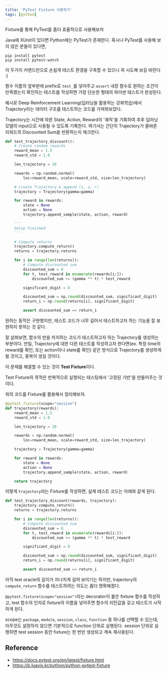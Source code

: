 ```yaml
---
title: 'PyTest Fixture 사용하기'
tags: [python]
---
```


Fixture를 통해 PyTest를 좀더 효율적으로 사용해보자

<!--more-->

Java에 XUnit이 있다면 Python에는 PyTest가 존재한다. 혹시나 PyTest를 사용해 보지 않은 분들이 있다면,

```
pip install pytest
pip install pytest-watch
```

이 두가지 커맨드만으로 손쉽게 테스트 환경을 구축할 수 있으니 꼭 시도해 보길 바란다 :)

함수 이름의 앞부분에 prefix로 `test_`를 넣어주고 `assert` 내장 함수로 원하는 조건이 만족했는지 확인하는 테스트를 작성하면 가장 단순한 형태의 파이썬 테스트가 완성된다.

예시로 Deep Reinforcement Learning(딥러닝을 활용하는 강화학습)에서 Trajectory라는 데이터 구조를 테스트하는 코드를 가져와보았다.

Trajectory는 시간에 따른 State, Action, Reward의 '궤적'을 기록하여 추후 딥러닝 모델의 input으로 사용될 수 있도록 기록한다. 여기서는 간단히 Trajectory가 올바른 리워드의 Discounted Sum을 반환하는지 체크한다.

```python
def test_trajectory_discount():
    # Create random rewards
    reward_mean = 1.5
    reward_std = 1.0

    len_trajectory = 20

    rewards = np.random.normal(
        loc=reward_mean, scale=reward_std, size=len_trajectory)

    # create Trajectory & append (s, a, r)
    trajectory = Trajectory(gamma=gamma)

    for reward in rewards:
        state = None
        action = None
        trajectory.append_sample(state, action, reward)

    '''
    Setup Finished
    '''

    # Compute returns
    trajectory.compute_return()
    returns = trajectory.returns

    for i in range(len(returns)):
        # Compute discounted sum
        discounted_sum = 0
        for t, test_reward in enumerate(rewards[i:]):
            discounted_sum += (gamma ** t) * test_reward

        significant_digit = 8

        discounted_sum = np.round(discounted_sum, significant_digit)
        return_i = np.round(returns[i], significant_digit)

        assert discounted_sum == return_i
```

원하는 동작은 구현했지만, 테스트 코드가 너무 길어서 테스트하고자 하는 기능을 잘 표현하지 못하는 것 같다.

잘 살펴보면, 함수의 반을 차지하는 코드가 테스트하고자 하는 Trajectory를 생성하는 부분이다. 만일, Trajectory에 대한 다른 테스트를 작성하고자 한다면(ex. 특정 time의 reward를 확인, 또는 action이나 state를 확인) 같은 방식으로 Trajectory를 생성하게 될 것이고, 중복이 생길 것이다.

이 문제를 해결할 수 있는 것이 **Test Fixture**이다.

Test Fixture의 목적은 반복적으로 실행되는 테스팅에서 '고정된 기반'을 만들어주는 것이다.

위의 코드를 Fixture를 활용해서 정리해보자.

```python
@pytest.fixture(scope="session")
def trajectory(rewards):
    reward_mean = 1.5
    reward_std = 1.0

    len_trajectory = 20

    rewards = np.random.normal(
        loc=reward_mean, scale=reward_std, size=len_trajectory)

    trajectory = Trajectory(gamma=gamma)

    for reward in rewards:
        state = None
        action = None
        trajectory.append_sample(state, action, reward)

    return trajectory
```

이렇게 `trajectory`라는 Fixture를 작성하면, 실제 테스트 코드는 아래와 같게 된다.

```python
def test_trajectory_discount(rewards, trajectory):
    trajectory.compute_return()
    returns = trajectory.returns

    for i in range(len(returns)):
        # Compute discounted sum
        discounted_sum = 0
        for t, test_reward in enumerate(rewards[i:]):
            discounted_sum += (gamma ** t) * test_reward

        significant_digit = 8

        discounted_sum = np.round(discounted_sum, significant_digit)
        return_i = np.round(returns[i], significant_digit)

        assert discounted_sum == return_i
```

아직 test oracle의 길이가 지나치게 길어 보이기는 하지만, trajectory의 `compute_return` 함수를 테스트하려는 의도는 좀더 명확해졌다.

`@pytest.fixture(scope="session")`라는 decorator이 붙은 fixture 함수를 작성하고, test 함수의 인자로 fixture의 이름을 넣어주면 함수의 리턴값을 갖고 테스트가 시작하게 된다.

scope는 `package`, `module`, `session`, `class`, `function` 중 하나를 선택할 수 있는데, 아무것도 설정하지 않으면 기본적으로 function 단위로 실행된다. session 단위로 실행하면 test session 동안 fixture는 한 번만 생성되고 계속 재사용된다.

## Reference

-   https://docs.pytest.org/en/latest/fixture.html
-   https://b.luavis.kr/python/python-pytest-fixture
